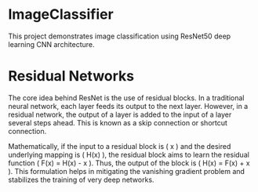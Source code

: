 # ImageClassifier
This project demonstrates image classification using ResNet50 deep learning CNN architecture.
# Residual Networks
The core idea behind ResNet is the use of residual blocks. In a traditional neural network, each layer feeds its output to the next layer. However, in a residual network, the output of a layer is added to the input of a layer several steps ahead. This is known as a skip connection or shortcut connection.

Mathematically, if the input to a residual block is ( x ) and the desired underlying mapping is ( H(x) ), the residual block aims to learn the residual function ( F(x) = H(x) - x ). Thus, the output of the block is ( H(x) = F(x) + x ). This formulation helps in mitigating the vanishing gradient problem and stabilizes the training of very deep networks.




